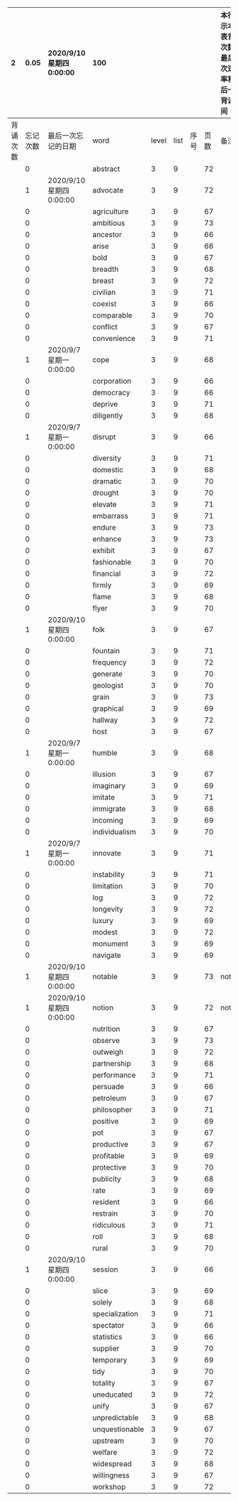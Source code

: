 |2|0.05|2020/9/10 星期四 0:00:00|100|||||本行表示本列表背诵次数，最后一次遗忘率和最后一次背诵时间||
|:--|:--|:--|:--|:--|:--|:--|:--|:--|:--|
|背诵次数|忘记次数|最后一次忘记的日期|word|level|list|序号|页数|备注|助记备注|
||0||abstract|3|9||72|||
||1|2020/9/10 星期四 0:00:00|advocate|3|9||72|||
||0||agriculture|3|9||67|||
||0||ambitious|3|9||73|||
||0||ancestor|3|9||66|||
||0||arise|3|9||66|||
||0||bold|3|9||67|||
||0||breadth|3|9||68|||
||0||breast|3|9||72|||
||0||civilian|3|9||71|||
||0||coexist|3|9||66|||
||0||comparable|3|9||70|||
||0||conflict|3|9||67|||
||0||convenience|3|9||71|||
||1|2020/9/7 星期一 0:00:00|cope|3|9||68|||
||0||corporation|3|9||66|||
||0||democracy|3|9||66|||
||0||deprive|3|9||71|||
||0||diligently|3|9||68|||
||1|2020/9/7 星期一 0:00:00|disrupt|3|9||66|||
||0||diversity|3|9||71|||
||0||domestic|3|9||68|||
||0||dramatic|3|9||70|||
||0||drought|3|9||70|||
||0||elevate|3|9||71|||
||0||embarrass|3|9||71|||
||0||endure|3|9||73|||
||0||enhance|3|9||73|||
||0||exhibit|3|9||67|||
||0||fashionable|3|9||70|||
||0||financial|3|9||72|||
||0||firmly|3|9||69|||
||0||flame|3|9||68|||
||0||flyer|3|9||70|||
||1|2020/9/10 星期四 0:00:00|folk|3|9||67|||
||0||fountain|3|9||71|||
||0||frequency|3|9||72|||
||0||generate|3|9||70|||
||0||geologist|3|9||70|||
||0||grain|3|9||73|||
||0||graphical|3|9||69|||
||0||hallway|3|9||72|||
||0||host|3|9||67|||
||1|2020/9/7 星期一 0:00:00|humble|3|9||68|||
||0||illusion|3|9||67|||
||0||imaginary|3|9||69|||
||0||imitate|3|9||71|||
||0||immigrate|3|9||68|||
||0||incoming|3|9||69|||
||0||individualism|3|9||70|||
||1|2020/9/7 星期一 0:00:00|innovate|3|9||71|||
||0||instability|3|9||71|||
||0||limitation|3|9||70|||
||0||log|3|9||72|||
||0||longevity|3|9||72|||
||0||luxury|3|9||69|||
||0||modest|3|9||72|||
||0||monument|3|9||69|||
||0||navigate|3|9||69|||
||1|2020/9/10 星期四 0:00:00|notable|3|9||73|notion||
||1|2020/9/10 星期四 0:00:00|notion|3|9||72|notable||
||0||nutrition|3|9||67|||
||0||observe|3|9||73|||
||0||outweigh|3|9||72|||
||0||partnership|3|9||68|||
||0||performance|3|9||71|||
||0||persuade|3|9||66|||
||0||petroleum|3|9||67|||
||0||philosopher|3|9||71|||
||0||positive|3|9||69|||
||0||pot|3|9||67|||
||0||productive|3|9||67|||
||0||profitable|3|9||69|||
||0||protective|3|9||70|||
||0||publicity|3|9||68|||
||0||rate|3|9||69|||
||0||resident|3|9||66|||
||0||restrain|3|9||70|||
||0||ridiculous|3|9||71|||
||0||roll|3|9||68|||
||0||rural|3|9||70|||
||1|2020/9/10 星期四 0:00:00|session|3|9||66|||
||0||slice|3|9||69|||
||0||solely|3|9||68|||
||0||specialization|3|9||71|||
||0||spectator|3|9||66|||
||0||statistics|3|9||66|||
||0||supplier|3|9||70|||
||0||temporary|3|9||69|||
||0||tidy|3|9||70|||
||0||totality|3|9||67|||
||0||uneducated|3|9||72|||
||0||unify|3|9||67|||
||0||unpredictable|3|9||68|||
||0||unquestionable|3|9||67|||
||0||upstream|3|9||70|||
||0||welfare|3|9||72|||
||0||widespread|3|9||68|||
||0||willingness|3|9||67|||
||0||workshop|3|9||72|||
